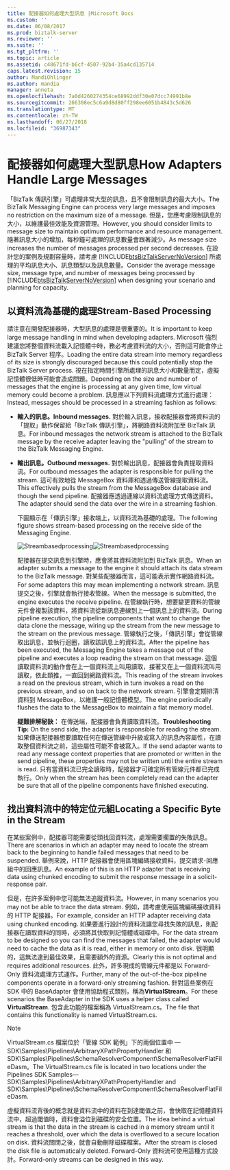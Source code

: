 ```yaml
---
title: 配接器如何處理大型訊息 |Microsoft Docs
ms.custom: ''
ms.date: 06/08/2017
ms.prod: biztalk-server
ms.reviewer: ''
ms.suite: ''
ms.tgt_pltfrm: ''
ms.topic: article
ms.assetid: c48671fd-b6cf-4507-92b4-35a4cd135714
caps.latest.revision: 15
author: MandiOhlinger
ms.author: mandia
manager: anneta
ms.openlocfilehash: 7a0d4260274354ce68992ddf30e07dcc74991b8e
ms.sourcegitcommit: 266308ec5c6a9d8d80ff298ee6051b4843c5d626
ms.translationtype: MT
ms.contentlocale: zh-TW
ms.lasthandoff: 06/27/2018
ms.locfileid: "36987343"
---
```

# <a name="how-adapters-handle-large-messages"></a><span data-ttu-id="28624-102">配接器如何處理大型訊息</span><span class="sxs-lookup"><span data-stu-id="28624-102">How Adapters Handle Large Messages</span></span>
<span data-ttu-id="28624-103">「BizTalk 傳訊引擎」可處理非常大型的訊息，且不會限制訊息的最大大小。</span><span class="sxs-lookup"><span data-stu-id="28624-103">The BizTalk Messaging Engine can process very large messages and imposes no restriction on the maximum size of a message.</span></span> <span data-ttu-id="28624-104">但是，您應考慮限制訊息的大小，以維護最佳效能及資源管理。</span><span class="sxs-lookup"><span data-stu-id="28624-104">However, you should consider limits to message size to maintain optimum performance and resource management.</span></span> <span data-ttu-id="28624-105">隨著訊息大小的增加，每秒鐘可處理的訊息數量會跟著減少。</span><span class="sxs-lookup"><span data-stu-id="28624-105">As message size increases the number of messages processed per second decreases.</span></span> <span data-ttu-id="28624-106">在設計您的案例及規劃容量時，請考慮 [!INCLUDE[btsBizTalkServerNoVersion](../includes/btsbiztalkservernoversion-md.md)] 所處理的平均訊息大小、訊息類型以及訊息數量。</span><span class="sxs-lookup"><span data-stu-id="28624-106">Consider the average message size, message type, and number of messages being processed by [!INCLUDE[btsBizTalkServerNoVersion](../includes/btsbiztalkservernoversion-md.md)] when designing your scenario and planning for capacity.</span></span>  
  
## <a name="stream-based-processing"></a><span data-ttu-id="28624-107">以資料流為基礎的處理</span><span class="sxs-lookup"><span data-stu-id="28624-107">Stream-Based Processing</span></span>  
 <span data-ttu-id="28624-108">請注意在開發配接器時，大型訊息的處理是很重要的。</span><span class="sxs-lookup"><span data-stu-id="28624-108">It is important to keep large message handling in mind when developing adapters.</span></span> <span data-ttu-id="28624-109">Microsoft 強烈建議您將整個資料流載入記憶體中時，務必考慮資料流的大小，否則這可能會停止 BizTalk Server 程序。</span><span class="sxs-lookup"><span data-stu-id="28624-109">Loading the entire data stream into memory regardless of its size is strongly discouraged because this could potentially stop the BizTalk Server process.</span></span> <span data-ttu-id="28624-110">視在指定時間引擎所處理的訊息大小和數量而定，虛擬記憶體很低時可能會造成問題。</span><span class="sxs-lookup"><span data-stu-id="28624-110">Depending on the size and number of messages that the engine is processing at any given time, low virtual memory could become a problem.</span></span> <span data-ttu-id="28624-111">訊息應以下列資料流處理方式進行處理：</span><span class="sxs-lookup"><span data-stu-id="28624-111">Instead, messages should be processed in a streaming fashion as follows:</span></span>  
  
- <span data-ttu-id="28624-112">**輸入的訊息。**</span><span class="sxs-lookup"><span data-stu-id="28624-112">**Inbound messages.**</span></span> <span data-ttu-id="28624-113">對於輸入訊息，接收配接器會將資料流的「提取」動作保留給「BizTalk 傳訊引擎」，將網路資料流附加至 BizTalk 訊息。</span><span class="sxs-lookup"><span data-stu-id="28624-113">For inbound messages the network stream is attached to the BizTalk message by the receive adapter leaving the "pulling" of the stream to the BizTalk Messaging Engine.</span></span>  
  
- <span data-ttu-id="28624-114">**輸出訊息。**</span><span class="sxs-lookup"><span data-stu-id="28624-114">**Outbound messages.**</span></span> <span data-ttu-id="28624-115">對於輸出訊息，配接器會負責提取資料流。</span><span class="sxs-lookup"><span data-stu-id="28624-115">For outbound messages the adapter is responsible for pulling the stream.</span></span> <span data-ttu-id="28624-116">這可有效地從 MessageBox 資料庫和透過傳送管線提取資料流。</span><span class="sxs-lookup"><span data-stu-id="28624-116">This effectively pulls the stream from the MessageBox database and though the send pipeline.</span></span> <span data-ttu-id="28624-117">配接器應透過連線以資料流處理方式傳送資料。</span><span class="sxs-lookup"><span data-stu-id="28624-117">The adapter should send the data over the wire in a streaming fashion.</span></span>  
  
  <span data-ttu-id="28624-118">下圖顯示在「傳訊引擎」接收端上，以資料流為基礎的處理。</span><span class="sxs-lookup"><span data-stu-id="28624-118">The following figure shows stream-based processing on the receive side of the Messaging Engine.</span></span>  
  
  <span data-ttu-id="28624-119">![](../core/media/streambasedprocessing.gif "Streambasedprocessing")</span><span class="sxs-lookup"><span data-stu-id="28624-119">![](../core/media/streambasedprocessing.gif "Streambasedprocessing")</span></span>  
  
  <span data-ttu-id="28624-120">配接器在提交訊息到引擎時，應會將其資料流附加到 BizTalk 訊息。</span><span class="sxs-lookup"><span data-stu-id="28624-120">When an adapter submits a message to the engine it should attach its data stream to the BizTalk message.</span></span> <span data-ttu-id="28624-121">對某些配接器而言，這可能表示實作網路資料流。</span><span class="sxs-lookup"><span data-stu-id="28624-121">For some adapters this may mean implementing a network stream.</span></span> <span data-ttu-id="28624-122">訊息提交之後，引擎就會執行接收管線。</span><span class="sxs-lookup"><span data-stu-id="28624-122">When the message is submitted, the engine executes the receive pipeline.</span></span> <span data-ttu-id="28624-123">在管線執行時，想要變更資料的管線元件會複製該資料，將資料流從新訊息連線到上一個訊息上的資料流。</span><span class="sxs-lookup"><span data-stu-id="28624-123">During pipeline execution, the pipeline components that want to change the data clone the message, wiring up the stream from the new message to the stream on the previous message.</span></span> <span data-ttu-id="28624-124">管線執行之後，「傳訊引擎」會從管線取出訊息，並執行迴圈，讀取該訊息上的資料流。</span><span class="sxs-lookup"><span data-stu-id="28624-124">After the pipeline has been executed, the Messaging Engine takes a message out of the pipeline and executes a loop reading the stream on that message.</span></span> <span data-ttu-id="28624-125">這個讀取資料流的動作會在上一個資料流上叫用讀取，接著又在上一個資料流叫用讀取，依此類推，一直回到網路資料流。</span><span class="sxs-lookup"><span data-stu-id="28624-125">This reading of the stream invokes a read on the previous stream, which in turn invokes a read on the previous stream, and so on back to the network stream.</span></span> <span data-ttu-id="28624-126">引擎會定期排清資料到 MessageBox，以維護一般記憶體模型。</span><span class="sxs-lookup"><span data-stu-id="28624-126">The engine periodically flushes the data to the MessageBox to maintain a flat memory model.</span></span>  
  
  <span data-ttu-id="28624-127">**疑難排解秘訣：** 在傳送端，配接器會負責讀取資料流。</span><span class="sxs-lookup"><span data-stu-id="28624-127">**Troubleshooting Tip:** On the send side, the adapter is responsible for reading the stream.</span></span> <span data-ttu-id="28624-128">如果傳送配接器想要讀取任何在傳送管線中升級或寫入的訊息內容屬性，在讀取整個資料流之前，這些屬性可能不會被寫入。</span><span class="sxs-lookup"><span data-stu-id="28624-128">If the send adapter wants to read any message context properties that are promoted or written in the send pipeline, these properties may not be written until the entire stream is read.</span></span> <span data-ttu-id="28624-129">只有當資料流已完全讀取時，配接器才可確定所有管線元件都已完成執行。</span><span class="sxs-lookup"><span data-stu-id="28624-129">Only when the stream has been completely read can the adapter be sure that all of the pipeline components have finished executing.</span></span>  
  
## <a name="locating-a-specific-byte-in-the-stream"></a><span data-ttu-id="28624-130">找出資料流中的特定位元組</span><span class="sxs-lookup"><span data-stu-id="28624-130">Locating a Specific Byte in the Stream</span></span>  
 <span data-ttu-id="28624-131">在某些案例中，配接器可能需要從頭找回資料流，處理需要擱置的失敗訊息。</span><span class="sxs-lookup"><span data-stu-id="28624-131">There are scenarios in which an adapter may need to locate the stream back to the beginning to handle failed messages that need to be suspended.</span></span> <span data-ttu-id="28624-132">舉例來說，HTTP 配接器會使用區塊編碼接收資料，提交請求-回應組中的回應訊息。</span><span class="sxs-lookup"><span data-stu-id="28624-132">An example of this is an HTTP adapter that is receiving data using chunked encoding to submit the response message in a solicit-response pair.</span></span>  
  
 <span data-ttu-id="28624-133">但是，在許多案例中您可能無法追蹤資料流。</span><span class="sxs-lookup"><span data-stu-id="28624-133">However, in many scenarios you may not be able to trace the data stream.</span></span> <span data-ttu-id="28624-134">例如，請考慮使用區塊編碼接收資料的 HTTP 配接器。</span><span class="sxs-lookup"><span data-stu-id="28624-134">For example, consider an HTTP adapter receiving data using chunked encoding.</span></span> <span data-ttu-id="28624-135">如果要進行設計的資料流讓您尋找失敗的訊息，則配接器在讀取資料的同時，必須將其快取到記憶體或磁碟中。</span><span class="sxs-lookup"><span data-stu-id="28624-135">For the data stream to be designed so you can find the messages that failed, the adapter would need to cache the data as it is read, either in memory or onto disk.</span></span> <span data-ttu-id="28624-136">很明顯的，這無法達到最佳效果，且需要額外的資源。</span><span class="sxs-lookup"><span data-stu-id="28624-136">Clearly this is not optimal and requires additional resources.</span></span> <span data-ttu-id="28624-137">此外，許多現成的管線元件都是以 Forward-Only 資料流處理方式運作。</span><span class="sxs-lookup"><span data-stu-id="28624-137">Further, many of the out-of-the-box pipeline components operate in a forward-only streaming fashion.</span></span> <span data-ttu-id="28624-138">針對這些案例在 SDK 中的 BaseAdapter 會使用協助程式類別，稱為**VirtualStream**。</span><span class="sxs-lookup"><span data-stu-id="28624-138">For these scenarios the BaseAdapter in the SDK uses a helper class called **VirtualStream**.</span></span> <span data-ttu-id="28624-139">包含此功能的檔案稱為 VirtualStream.cs。</span><span class="sxs-lookup"><span data-stu-id="28624-139">The file that contains this functionality is named VirtualStream.cs.</span></span>  
  
> [!NOTE]
>  <span data-ttu-id="28624-140">VirtualStream.cs 檔案位於「管線 SDK 範例」下的兩個位置中 — SDK\Samples\Pipelines\ArbitraryXPathPropertyHandler 和 SDK\Samples\Pipelines\SchemaResolverComponent\SchemaResolverFlatFileDasm。</span><span class="sxs-lookup"><span data-stu-id="28624-140">The VirtualStream.cs file is located in two locations under the Pipelines SDK Samples—SDK\Samples\Pipelines\ArbitraryXPathPropertyHandler and SDK\Samples\Pipelines\SchemaResolverComponent\SchemaResolverFlatFileDasm.</span></span>  
  
 <span data-ttu-id="28624-141">虛擬資料流背後的概念就是資料流中的資料在到達閾值之前，會快取在記憶體資料流中，超過閾值時，資料會溢位到磁碟的安全位置。</span><span class="sxs-lookup"><span data-stu-id="28624-141">The idea behind a virtual stream is that the data in the stream is cached in a memory stream until it reaches a threshold, over which the data is overflowed to a secure location on disk.</span></span> <span data-ttu-id="28624-142">資料流關閉之後，就會自動刪除磁碟檔案。</span><span class="sxs-lookup"><span data-stu-id="28624-142">After the stream is closed the disk file is automatically deleted.</span></span> <span data-ttu-id="28624-143">Forward-Only 資料流可使用這種方式設計。</span><span class="sxs-lookup"><span data-stu-id="28624-143">Forward-only streams can be designed in this way.</span></span>